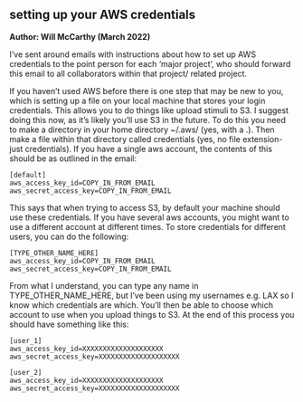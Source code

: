 
## setting up your AWS credentials
**Author: Will McCarthy (March 2022)**

I’ve sent around emails with instructions about how to set up AWS credentials to the point person for each ‘major project’, who should forward this email to all collaborators within that project/ related project.

If you haven’t used AWS before there is one step that may be new to you, which is setting up a file on your local machine that stores your login credentials. This allows you to do things like upload stimuli to S3. I suggest doing this now, as it’s likely you’ll use S3 in the future.
To do this you need to make a directory in your home directory ~/.aws/  (yes, with a .). Then make a file within that directory called credentials (yes, no file extension- just credentials). If you have a single aws account, the contents of this should be as outlined in the email:
```
[default]
aws_access_key_id=COPY_IN_FROM_EMAIL
aws_secret_access_key=COPY_IN_FROM_EMAIL
```

This says that when trying to access S3, by default your machine should use these credentials.
If you have several aws accounts, you might want to use a different account at different times. To store credentials for different users, you can do the following:
```
[TYPE_OTHER_NAME_HERE]
aws_access_key_id=COPY_IN_FROM_EMAIL
aws_secret_access_key=COPY_IN_FROM_EMAIL
```

From what I understand, you can type any name in TYPE_OTHER_NAME_HERE, but I’ve been using my usernames e.g. LAX so I know which credentials are which. You’ll then be able to choose which account to use when you upload things to S3.
At the end of this process you should have something like this:
```
[user_1]
aws_access_key_id=XXXXXXXXXXXXXXXXXXXX
aws_secret_access_key=XXXXXXXXXXXXXXXXXXXX

[user_2]
aws_access_key_id=XXXXXXXXXXXXXXXXXXXX
aws_secret_access_key=XXXXXXXXXXXXXXXXXXXX
```
